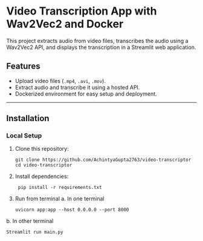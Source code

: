 # Video Transcription App with Wav2Vec2 and Docker

This project extracts audio from video files, transcribes the audio using a Wav2Vec2 API, and displays the transcription in a Streamlit web application.

## Features
- Upload video files (`.mp4`, `.avi`, `.mov`).
- Extract audio and transcribe it using a hosted API.
- Dockerized environment for easy setup and deployment.

---

## Installation

### Local Setup
1. Clone this repository:
   ```
   git clone https://github.com/AchintyaGupta2763/video-transcriptor
   cd video-transcriptor
   ```
2. Install dependencies:
   ```
    pip install -r requirements.txt
   ```
3. Run from terminal
a. In one terminal
   ```
   uvicorn app:app --host 0.0.0.0 --port 8000
   ```
b. In other terminal
   ```
   Streamlit run main.py
   ```
